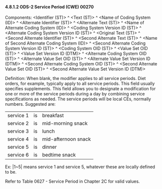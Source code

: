 #### 4.8.1.2 ODS-2 Service Period (CWE) 00270

Components: &lt;Identifier (ST)> ^ &lt;Text (ST)> ^ &lt;Name of Coding System (ID)> ^ &lt;Alternate Identifier (ST)> ^ &lt;Alternate Text (ST)> ^ &lt;Name of Alternate Coding System (ID)> ^ &lt;Coding System Version ID (ST)> ^ &lt;Alternate Coding System Version ID (ST)> ^ &lt;Original Text (ST)> ^ &lt;Second Alternate Identifier (ST)> ^ &lt;Second Alternate Text (ST)> ^ &lt;Name of Second Alternate Coding System (ID)> ^ &lt;Second Alternate Coding System Version ID (ST)> ^ &lt;Coding System OID (ST)> ^ &lt;Value Set OID (ST)> ^ &lt;Value Set Version ID (DTM)> ^ &lt;Alternate Coding System OID (ST)> ^ &lt;Alternate Value Set OID (ST)> ^ &lt;Alternate Value Set Version ID (DTM)> ^ &lt;Second Alternate Coding System OID (ST)> ^ &lt;Second Alternate Value Set OID (ST)> ^ &lt;Second Alternate Value Set Version ID (DTM)>

Definition: When blank, the modifier applies to all service periods. Diet orders, for example, typically apply to all service periods. This field usually specifies supplements. This field allows you to designate a modification for one or more of the service periods during a day by combining service specifications as needed. The service periods will be local CEs, normally numbers. Suggested are:

|     |     |     |
| --- | --- | --- |
| service 1 | is | breakfast |
| service 2 | is | mid-morning snack |
| service 3 | is | lunch |
| service 4 | is | mid-afternoon snack |
| service 5 | is | dinner |
| service 6 | is | bedtime snack |

Ex: |1~5| means service 1 and service 5, whatever these are locally defined to be.

Refer to Table 0627 - Service Period in Chapter 2C for valid values.
